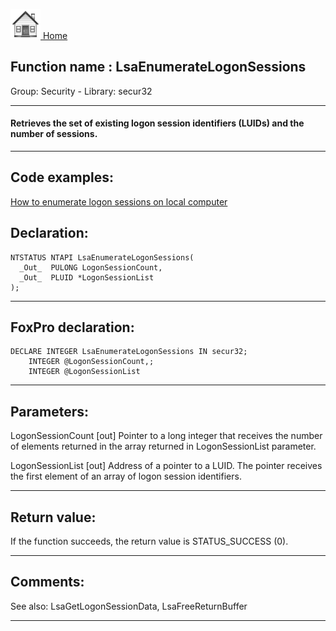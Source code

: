 [<img src="../../images/home.png"> Home ](https://github.com/VFPX/Win32API)  

## Function name : LsaEnumerateLogonSessions
Group: Security - Library: secur32    
***  


#### Retrieves the set of existing logon session identifiers (LUIDs) and the number of sessions.

***  


## Code examples:
[How to enumerate logon sessions on local computer](../../samples/sample_591.md)  

## Declaration:
```foxpro  
NTSTATUS NTAPI LsaEnumerateLogonSessions(
  _Out_  PULONG LogonSessionCount,
  _Out_  PLUID *LogonSessionList
);  
```  
***  


## FoxPro declaration:
```foxpro  
DECLARE INTEGER LsaEnumerateLogonSessions IN secur32;
	INTEGER @LogonSessionCount,;
	INTEGER @LogonSessionList  
```  
***  


## Parameters:
LogonSessionCount [out]
Pointer to a long integer that receives the number of elements returned in the array returned in LogonSessionList parameter.

LogonSessionList [out]
Address of a pointer to a LUID. The pointer receives the first element of an array of logon session identifiers.   
***  


## Return value:
If the function succeeds, the return value is STATUS_SUCCESS (0).  
***  


## Comments:
See also: LsaGetLogonSessionData, LsaFreeReturnBuffer   
  
***  

